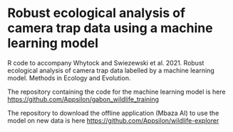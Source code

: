 # Robust ecological analysis of camera trap data using a machine learning model
R code to accompany Whytock and Swiezewski et al. 2021. Robust ecological analysis of camera trap data labelled by a machine learning model. Methods in Ecology and Evolution.

The repository containing the code for the machine learning model is here https://github.com/Appsilon/gabon_wildlife_training

The repository to download the offline application (Mbaza AI) to use the model on new data is here https://github.com/Appsilon/wildlife-explorer
